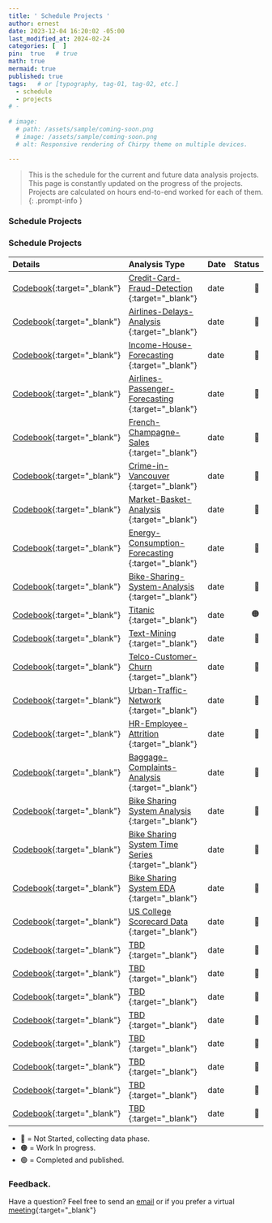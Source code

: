 ```yaml
---
title: ' Schedule Projects '
author: ernest
date: 2023-12-04 16:20:02 -05:00
last_modified_at: 2024-02-24
categories: [  ]
pin:  true   # true
math: true
mermaid: true
published: true
tags:   # or [typography, tag-01, tag-02, etc.]
  - schedule
  - projects
# -
 
# image: 
  # path: /assets/sample/coming-soon.png
  # image: /assets/sample/coming-soon.png
  # alt: Responsive rendering of Chirpy theme on multiple devices.

---
```



> This is the schedule for the current and future data analysis projects. This page is constantly updated on the progress of the projects. Projects are calculated on hours end-to-end worked for each of them. 
{: .prompt-info }




### Schedule Projects


<!--

| Details                      | Analysis Type    | Date   | Status |
|:-----------------------------|:-----------------|:-------|-------:|
| [Codebook](/assets/docs/paper1.pdf){:target="_blank"} | [ Credit-Card-Fraud-Detection ]( https://s-earnest.github.io/posts/Credit-Card-Fraud/ ){:target="_blank"} | date  | 🔴 |
| [Codebook](/assets/docs/paper1.pdf){:target="_blank"}  | [ Airlines-Delays-Analysis ]( https://s-earnest.github.io/posts/Airlines-Delays-Analysis/ ){:target="_blank"} | date  | 🔴 |
| [Codebook](/assets/docs/paper1.pdf){:target="_blank"}  | [ Income-House-Forecasting ]( https://s-earnest.github.io/posts/Income-House/ ){:target="_blank"} | date  | 🔴 |
| [Codebook](/assets/docs/paper1.pdf){:target="_blank"}  | [ Airlines-Passenger-Forecasting ]( https://s-ernest.com/ ){:target="_blank"} | date  | 🔴 |
| [Codebook](/assets/docs/paper1.pdf){:target="_blank"}  | [ French-Champagne-Sales ]( https://s-earnest.github.io/posts/French-Champagne-Sales/ ){:target="_blank"} | date  | 🔴 |
| [Codebook](/assets/docs/paper1.pdf){:target="_blank"}  | [ Crime-in-Vancouver ]( https://s-earnest.github.io/posts/Crime-in-Vancouver/ ){:target="_blank"} | date  | 🔴 |
| [Codebook](/assets/docs/paper1.pdf){:target="_blank"}  | [ Market-Basket-Analysis ]( https://s-earnest.github.io/posts/Market-Basket/ ){:target="_blank"} | date  | 🔴 |
| [Codebook](/assets/docs/paper1.pdf){:target="_blank"}  | [ Energy-Consumption-Forecasting ]( https://s-earnest.github.io/posts/Energy-Consumption/ ){:target="_blank"} | date  | 🔴 |
| [Codebook](/assets/docs/paper1.pdf){:target="_blank"}  | [ Bike-Sharing-System-Analysis ]( https://s-earnest.github.io/posts/Bike-Sharing-System/ ){:target="_blank"} | date  | 🔴 |
| [Codebook](/assets/docs/paper1.pdf){:target="_blank"}  | [ Titanic ]( https://s-earnest.github.io/posts/Titanic/ ){:target="_blank"} | date  | 🟠 |
| [Codebook](/assets/docs/paper1.pdf){:target="_blank"}  | [ Text-Mining ]( https://s-earnest.github.io/posts/Text-Mining/ ){:target="_blank"} | date  | 🔴 |
| [Codebook](/assets/docs/paper1.pdf){:target="_blank"}  | [ Telco-Customer-Churn ]( https://s-earnest.github.io/posts/Telco-Customer-Churn/ ){:target="_blank"} | date  | 🔴 |
| [Codebook](/assets/docs/paper1.pdf){:target="_blank"}  | [ Urban-Traffic-Network ]( https://s-earnest.github.io/posts/Urban-Traffic-Network/ ){:target="_blank"} | date  | 🔴 |
| [Codebook](/assets/docs/paper1.pdf){:target="_blank"}  | [ HR-Employee-Attrition ]( https://s-earnest.github.io/posts/HR-Employee-Attrition/ ){:target="_blank"} | date  | 🔴 |
| [Codebook](/assets/docs/paper1.pdf){:target="_blank"}  | [ Baggage-Complaints-Analysis ]( https://s-earnest.github.io/posts/Baggage-Complaints/){:target="_blank"} | date  | 🔴 |
| [Codebook](/assets/docs/paper1.pdf){:target="_blank"}  | [ Bike Sharing System Analysis ]( https://s-earnest.github.io/posts/Bike-Sharing-System-EDA/ ){:target="_blank"} | date  | 🔴 |
| [Codebook](/assets/docs/paper1.pdf){:target="_blank"}  | [ Bike Sharing System Time Series ]( https://s-earnest.github.io/posts/Bike-Sharing-System-EDA/ ){:target="_blank"} | date  | 🔴 |
| [Codebook](/assets/docs/paper1.pdf){:target="_blank"}  | [ Bike Sharing System EDA ]( https://s-earnest.github.io/posts/Bike-Sharing-System-EDA/ ){:target="_blank"} | date  | 🔴 |
| [Codebook](/assets/docs/paper1.pdf){:target="_blank"}  | [ TBD ]( https://s-earnest.github.io/posts/Coming-soon/ ){:target="_blank"} | date  | 🔴 |
| [Codebook](/assets/docs/paper1.pdf){:target="_blank"}  | [ TBD ]( https://s-ernest.com/ ){:target="_blank"} | date  | 🔴 |
| [Codebook](/assets/docs/paper1.pdf){:target="_blank"}  | [ TBD ]( https://s-ernest.com/ ){:target="_blank"} | date  | 🔴 |
| [Codebook](/assets/docs/paper1.pdf){:target="_blank"}  | [ TBD ]( https://s-ernest.com/ ){:target="_blank"} | date  | 🔴 |
| [Codebook](/assets/docs/paper1.pdf){:target="_blank"}  | [ TBD ]( https://s-ernest.com/ ){:target="_blank"} | date  | 🔴 |
| [Codebook](/assets/docs/paper1.pdf){:target="_blank"}  | [ TBD ]( https://s-ernest.com/ ){:target="_blank"} | date  | 🔴 |
| [Codebook](/assets/docs/paper1.pdf){:target="_blank"}  | [ TBD ]( https://s-ernest.com/ ){:target="_blank"} | date  | 🔴 |
| [Codebook](/assets/docs/paper1.pdf){:target="_blank"}  | [ TBD ]( https://s-ernest.com/ ){:target="_blank"} | date  | 🔴 |
| [Codebook](/assets/docs/paper1.pdf){:target="_blank"}  | [ TBD ]( https://s-ernest.com/ ){:target="_blank"} | date  | 🔴 |
| [Codebook](/assets/docs/paper1.pdf){:target="_blank"}  | [ TBD ]( https://s-ernest.com/ ){:target="_blank"} | date  | 🔴 |
| [Codebook](/assets/docs/paper1.pdf){:target="_blank"}  | [ TBD ]( https://s-ernest.com/ ){:target="_blank"} | date  | 🔴 |
| [Codebook](/assets/docs/paper1.pdf){:target="_blank"}  | [ TBD ]( https://s-ernest.com/ ){:target="_blank"} | date  | 🔴 |

-->




### Schedule Projects


| Details                      | Analysis Type    | Date   | Status |
|:-----------------------------|:-----------------|:-------|-------:|
| [Codebook](/assets/docs/paper1.pdf){:target="_blank"} | [ Credit-Card-Fraud-Detection ]( https://s-earnest.github.io/posts/Coming-Soon/ ){:target="_blank"} | date  | 🔴 |
| [Codebook](/assets/docs/paper1.pdf){:target="_blank"}  | [ Airlines-Delays-Analysis ]( https://s-earnest.github.io/posts/Coming-Soon/ ){:target="_blank"} | date  | 🔴 |
| [Codebook](/assets/docs/paper1.pdf){:target="_blank"}  | [ Income-House-Forecasting ]( https://s-earnest.github.io/posts/Coming-Soon/ ){:target="_blank"} | date  | 🔴 |
| [Codebook](/assets/docs/paper1.pdf){:target="_blank"}  | [ Airlines-Passenger-Forecasting ]( https://s-ernest.com/){:target="_blank"} | date  | 🔴 |
| [Codebook](/assets/docs/paper1.pdf){:target="_blank"}  | [ French-Champagne-Sales ]( https://s-earnest.github.io/posts/Coming-Soon/ ){:target="_blank"} | date  | 🔴 |
| [Codebook](/assets/docs/paper1.pdf){:target="_blank"}  | [ Crime-in-Vancouver ]( https://s-earnest.github.io/posts/Coming-Soon/ ){:target="_blank"} | date  | 🔴 |
| [Codebook](/assets/docs/paper1.pdf){:target="_blank"}  | [ Market-Basket-Analysis ]( https://s-earnest.github.io/posts/Coming-Soon/ ){:target="_blank"} | date  | 🔴 |
| [Codebook](/assets/docs/paper1.pdf){:target="_blank"}  | [ Energy-Consumption-Forecasting ]( https://s-earnest.github.io/posts/Coming-Soon/ ){:target="_blank"} | date  | 🔴 |
| [Codebook](/assets/docs/paper1.pdf){:target="_blank"}  | [ Bike-Sharing-System-Analysis ]( https://s-earnest.github.io/posts/Coming-soon/ ){:target="_blank"} | date  | 🔴 |
| [Codebook](/assets/docs/paper1.pdf){:target="_blank"}  | [ Titanic ]( https://s-earnest.github.io/posts/Coming-Soon/ ){:target="_blank"} | date  | 🟠 |
| [Codebook](/assets/docs/paper1.pdf){:target="_blank"}  | [ Text-Mining ]( https://s-earnest.github.io/posts/Coming-Soon/ ){:target="_blank"} | date  | 🔴 |
| [Codebook](/assets/docs/paper1.pdf){:target="_blank"}  | [ Telco-Customer-Churn ]( https://s-earnest.github.io/posts/Coming-Soon/ ){:target="_blank"} | date  | 🔴 |
| [Codebook](/assets/docs/paper1.pdf){:target="_blank"}  | [ Urban-Traffic-Network ]( https://s-earnest.github.io/posts/Coming-Soon/ ){:target="_blank"} | date  | 🔴 |
| [Codebook](/assets/docs/paper1.pdf){:target="_blank"}  | [ HR-Employee-Attrition ]( https://s-earnest.github.io/posts/Coming-Soon/ ){:target="_blank"} | date  | 🔴 |
| [Codebook](/assets/docs/paper1.pdf){:target="_blank"}  | [ Baggage-Complaints-Analysis ]( https://s-earnest.github.io/posts/Coming-Soon/ ){:target="_blank"} | date  | 🔴 |
| [Codebook](/assets/docs/paper1.pdf){:target="_blank"}  | [ Bike Sharing System Analysis ]( https://s-earnest.github.io/posts/Coming-soon/ ){:target="_blank"} | date  | 🔴 |
| [Codebook](/assets/docs/paper1.pdf){:target="_blank"}  | [ Bike Sharing System Time Series ]( https://s-earnest.github.io/posts/Coming-Soon/ ){:target="_blank"} | date  | 🔴 |
| [Codebook](/assets/docs/paper1.pdf){:target="_blank"}  | [ Bike Sharing System EDA ]( https://s-earnest.github.io/posts/Coming-Soon/ ){:target="_blank"} | date  | 🔴 |
| [Codebook](/assets/docs/paper1.pdf){:target="_blank"}  | [ US College Scorecard Data ]( https://s-earnest.github.io/posts/Coming-Soon/ ){:target="_blank"} | date  | 🔴 |
| [Codebook](/assets/docs/paper1.pdf){:target="_blank"}  | [ TBD ]( https://s-earnest.github.io/posts/Coming-Soon/ ){:target="_blank"} | date  | 🔴 |
| [Codebook](/assets/docs/paper1.pdf){:target="_blank"}  | [ TBD ]( https://s-earnest.github.io/posts/Coming-Soon/ ){:target="_blank"} | date  | 🔴 |
| [Codebook](/assets/docs/paper1.pdf){:target="_blank"}  | [ TBD ]( https://s-earnest.github.io/posts/Coming-Soon/ ){:target="_blank"} | date  | 🔴 |
| [Codebook](/assets/docs/paper1.pdf){:target="_blank"}  | [ TBD ]( https://s-earnest.github.io/posts/Coming-Soon/ ){:target="_blank"} | date  | 🔴 |
| [Codebook](/assets/docs/paper1.pdf){:target="_blank"}  | [ TBD ]( https://s-earnest.github.io/posts/Coming-Soon/ ){:target="_blank"} | date  | 🔴 |
| [Codebook](/assets/docs/paper1.pdf){:target="_blank"}  | [ TBD ]( https://s-earnest.github.io/posts/Coming-Soon/ ){:target="_blank"} | date  | 🔴 |
| [Codebook](/assets/docs/paper1.pdf){:target="_blank"}  | [ TBD ]( https://s-earnest.github.io/posts/Coming-Soon/ ){:target="_blank"} | date  | 🔴 |
| [Codebook](/assets/docs/paper1.pdf){:target="_blank"}  | [ TBD ]( https://s-earnest.github.io/posts/Coming-Soon/ ){:target="_blank"} | date  | 🔴 |






- 🔴 = Not Started, collecting data phase.
- 🟠 = Work In progress.
- 🟢 = Completed and published.




### Feedback. 

Have a question? Feel free to send an [email](mailto:s.ernest@gmx.us) or if you prefer a virtual [meeting]( https://calendly.com/s-earnest/15min ){:target="_blank"}



